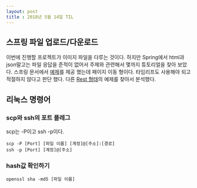 ```yaml
---
layout: post
title : 2018년 5월 14일 TIL
---
```


## 스프링 파일 업로드/다운로드

이번에 진행할 프로젝트가 이미지 파일을 다루는 것이다. 하지만 Spring에서 html과 json말고는 파일 응답을 준적이 없어서 주제와 관련해서 몇까지 튜토리얼을 찾아 보았다.
스프링 문서에서 [예제](https://spring.io/guides/gs/uploading-files/)를 제공 했는데 페이지 이동 형이다. 타임리프도 사용해야 되고 적절하지 않다고 판단 했다. 다른 [Rest 형태](https://www.callicoder.com/spring-boot-file-upload-download-rest-api-example/)의 예제를 찾아서 분석했다.

## 리눅스 명령어

### scp와 ssh의 포트 플레그
scp는 -P이고 ssh -p이다.
```
scp -P [Port] [파일 이름] [계정]@[주소]:[경로]
ssh -p [Port] [계정]@[주소]
```

### hash값 확인하기
```
openssl sha -md5 [파일 이름]
```